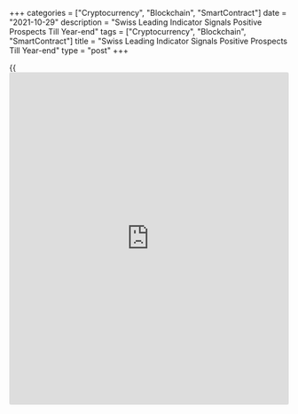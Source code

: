 +++
categories = ["Cryptocurrency", "Blockchain", "SmartContract"]
date = "2021-10-29"
description = "Swiss Leading Indicator Signals Positive Prospects Till Year-end"
tags = ["Cryptocurrency", "Blockchain", "SmartContract"]
title = "Swiss Leading Indicator Signals Positive Prospects Till Year-end"
type = "post"
+++

{{<iframe id="large-banner" src="https://www.bounty.group/#slide=22.0" width="100%" height="600" scrolling="no" style="border: 0px solid rgb(216, 221, 230); border-radius: 3px;">}}

A leading indicator for Switzerland's [economy][1] eased for a fifth
month in a row in October, but continued to signal positive prospects
for the rest of the year, survey data showed Friday.

The economic barometer eased to110.7 from 111 in September, which was
revised from 110.6, survey data from the KOF economic institute showed.

The reading remained above its long-term average.

"The prospects for the Swiss economy until the end of 2021 remain
positive, given that the containment of the virus continues," KOF said.

For comments and feedback [contact](https://www.playgroundfx.com/contact/): editorial@rtt[news](https://www.letsplayfx.com/blog/forex-news-website/).com

[Economic News][1]

 **What parts of the world are seeing the best (and worst) economic
performances lately? Click[here][2] to check out our [Econ Scorecard][2]
and find out! See up-to-the-moment [ranking](https://www.playgroundfx.com/blog/crypto-exchange-ranking/)s for the best and worst
performers in [GDP][2], [unemployment rate][3], [inflation][4] and much
more.**

   1. www.rtt[news](https://www.letsplayfx.com/blog/forex-news-website/).com/Content/EconomicNews.aspx
   2. www.rtt[news](https://www.letsplayfx.com/blog/forex-news-website/).com/economic-scorecard/world-rank/GDP/highest-performance.aspx
   3. www.rtt[news](https://www.letsplayfx.com/blog/forex-news-website/).com/economic-scorecard/world-rank/unemployment-rate/lowest-performance.aspx
   4. www.rtt[news](https://www.letsplayfx.com/blog/forex-news-website/).com/economic-scorecard/world-rank/CPI/highest-performance.aspx